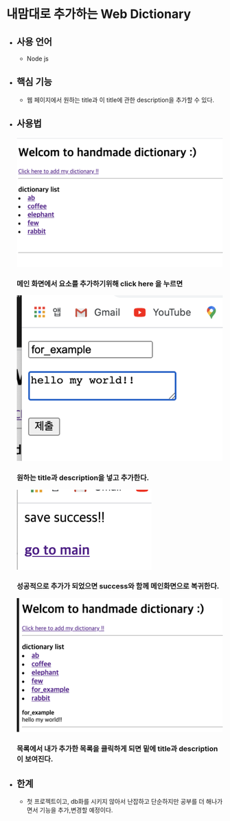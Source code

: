 # 내맘대로 추가하는 Web Dictionary
-  ## 사용 언어
	- Node js

- ## 핵심 기능
	- 웹 페이지에서  원하는 title과 이 title에 관한 description을 추가할 수 있다.

- ## 사용법
    ![초기화면](/img/main.png)
    ### 메인 화면에서 요소를 추가하기위해 **click here** 을 누르면
    
    ![추가화면](/img/input.png)
    ### 원하는 title과 description을 넣고 추가한다.

    ![성공화면](/img/success.png)
    ### 성공적으로 추가가 되었으면 success와 함께 메인화면으로 복귀한다.

    ![결과](/img/result.png)
    ### 목록에서 내가 추가한 목록을 클릭하게 되면 밑에 title과 description이 보여진다.

- ## 한계
    - 첫 프로젝트이고, db화를 시키지 않아서 난잡하고 단순하지만 공부를 더 해나가면서 기능을 추가,변경할 예정이다.

    


